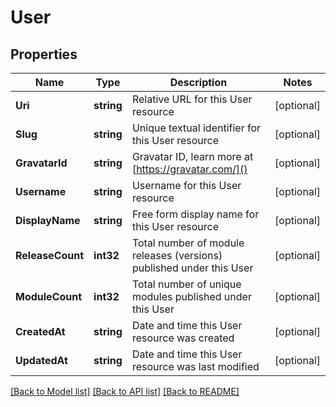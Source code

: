 # User

## Properties

Name | Type | Description | Notes
------------ | ------------- | ------------- | -------------
**Uri** | **string** | Relative URL for this User resource | [optional] 
**Slug** | **string** | Unique textual identifier for this User resource | [optional] 
**GravatarId** | **string** | Gravatar ID, learn more at [https://gravatar.com/]() | [optional] 
**Username** | **string** | Username for this User resource | [optional] 
**DisplayName** | **string** | Free form display name for this User resource | [optional] 
**ReleaseCount** | **int32** | Total number of module releases (versions) published under this User | [optional] 
**ModuleCount** | **int32** | Total number of unique modules published under this User | [optional] 
**CreatedAt** | **string** | Date and time this User resource was created | [optional] 
**UpdatedAt** | **string** | Date and time this User resource was last modified | [optional] 

[[Back to Model list]](../README.md#documentation-for-models) [[Back to API list]](../README.md#documentation-for-api-endpoints) [[Back to README]](../README.md)


